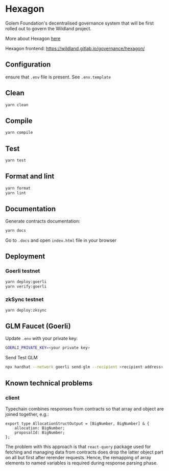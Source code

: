 # Hexagon

Golem Foundation's decentralised governance system that will be first rolled out to govern the Wildland project.

More about Hexagon [here](https://hexagonapp.notion.site/Hexagon-a-GLM-Governance-Experiment-e098d7ff9d55468db28b8b3584b5959c)

Hexagon frontend: https://wildland.gitlab.io/governance/hexagon/

## Configuration
ensure that `.env`  file is present. See `.env.template`

## Clean
```bash
yarn clean
```

## Compile
```bash
yarn compile
```

## Test
```bash
yarn test
```

## Format and lint
```bash
yarn format
yarn lint
```

## Documentation
Generate contracts documentation:
```bash
yarn docs
```
Go to `.docs` and open `index.html` file in your browser

## Deployment

### Goerli testnet
```bash
yarn deploy:goerli
yarn verify:goerli
```

### zkSync testnet
```bash
yarn deploy:zksync
```
## GLM Faucet (Goerli)
Update `.env` with your private key:
```bash
GOERLI_PRIVATE_KEY=<your private key>
```
Send Test GLM
```bash
npx hardhat --network goerli send-glm --recipient <recipient address>
```

## Known technical problems
### client
Typechain combines responses from contracts so that array and object are joined together, e.g.:
```
export type AllocationStructOutput = [BigNumber, BigNumber] & {
    allocation: BigNumber;
    proposalId: BigNumber;
};
```
The problem with this approach is that `react-query` package used for fetching and managing data from contracts does drop the latter object part on all but first after rerender requests. Hence, the remapping of array elements to named variables is required during response parsing phase.
